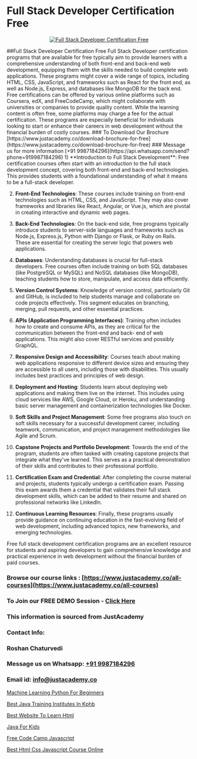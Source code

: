 # Full Stack Developer Certification Free

<p align="center">
  <a href="https://justacademy.co/program-detail/full-stack-web-development">
    <img src="https://justacademy.co/storage2/program_images/1704700371.webp" alt="Full Stack Developer Certification Free">
  </a>
</p>
##Full Stack Developer Certification Free
Full Stack Developer certification programs that are available for free typically aim to provide learners with a comprehensive understanding of both front-end and back-end web development, equipping them with the skills needed to build complete web applications. These programs might cover a wide range of topics, including HTML, CSS, JavaScript, and frameworks such as React for the front end, as well as Node.js, Express, and databases like MongoDB for the back end. Free certifications can be offered by various online platforms such as Coursera, edX, and FreeCodeCamp, which might collaborate with universities or companies to provide quality content. While the learning content is often free, some platforms may charge a fee for the actual certification. These programs are especially beneficial for individuals looking to start or enhance their careers in web development without the financial burden of costly courses.
### To Download Our Brochure [https://www.justacademy.co/download-brochure-for-free](https://www.justacademy.co/download-brochure-for-free)
### Message us for more information [+91 9987184296](https://api.whatsapp.com/send?phone=919987184296)
1) **Introduction to Full Stack Development**: Free certification courses often start with an introduction to the full stack development concept, covering both front-end and back-end technologies. This provides students with a foundational understanding of what it means to be a full-stack developer.

2) **Front-End Technologies**: These courses include training on front-end technologies such as HTML, CSS, and JavaScript. They may also cover frameworks and libraries like React, Angular, or Vue.js, which are pivotal in creating interactive and dynamic web pages.

3) **Back-End Technologies**: On the back-end side, free programs typically introduce students to server-side languages and frameworks such as Node.js, Express.js, Python with Django or Flask, or Ruby on Rails. These are essential for creating the server logic that powers web applications.

4) **Databases**: Understanding databases is crucial for full-stack developers. Free courses often include training on both SQL databases (like PostgreSQL or MySQL) and NoSQL databases (like MongoDB), teaching students how to store, manipulate, and access data efficiently.

5) **Version Control Systems**: Knowledge of version control, particularly Git and GitHub, is included to help students manage and collaborate on code projects effectively. This segment educates on branching, merging, pull requests, and other essential practices.

6) **APIs (Application Programming Interfaces)**: Training often includes how to create and consume APIs, as they are critical for the communication between the front-end and back- end of web applications. This might also cover RESTful services and possibly GraphQL.

7) **Responsive Design and Accessibility**: Courses teach about making web applications responsive to different device sizes and ensuring they are accessible to all users, including those with disabilities. This usually includes best practices and principles of web design.

8) **Deployment and Hosting**: Students learn about deploying web applications and making them live on the internet. This includes using cloud services like AWS, Google Cloud, or Heroku, and understanding basic server management and containerization technologies like Docker.

9) **Soft Skills and Project Management**: Some free programs also touch on soft skills necessary for a successful development career, including teamwork, communication, and project management methodologies like Agile and Scrum.

10) **Capstone Projects and Portfolio Development**: Towards the end of the program, students are often tasked with creating capstone projects that integrate what they've learned. This serves as a practical demonstration of their skills and contributes to their professional portfolio.

11) **Certification Exam and Credential**: After completing the course material and projects, students typically undergo a certification exam. Passing this exam awards them a credential that validates their full stack development skills, which can be added to their resume and shared on professional networks like LinkedIn.

12) **Continuous Learning Resources**: Finally, these programs usually provide guidance on continuing education in the fast-evolving field of web development, including advanced topics, new frameworks, and emerging technologies.

Free full stack development certification programs are an excellent resource for students and aspiring developers to gain comprehensive knowledge and practical experience in web development without the financial burden of paid courses.

### Browse our course links : [https://www.justacademy.co/all-courses](https://www.justacademy.co/all-courses) 
### To Join our FREE DEMO Session - [Click Here](https://www.justacademy.co/register-for-course-demo)


### This information is sourced from JustAcademy
### Contact Info:
### Roshan Chaturvedi
### Message us on Whatsapp: [+91 9987184296](https://api.whatsapp.com/send?phone=919987184296)
### Email id: [info@justacademy.co](mailto:info@justacademy.co)
                
[Machine Learning Python For Beginners](https://www.linkedin.com/pulse/machine-learning-python-beginners-justacademy-bradford-ysy7e?trackingId=h59lW44zFfuW1HudFu3rag%3D%3D&lipi=urn%3Ali%3Apage%3Ad_flagship3_company_admin%3BU6qvup%2BkTG%2BWwu84oCWCCA%3D%3D)

[Best Java Training Institutes In Kphb](https://www.linkedin.com/pulse/best-java-training-institutes-kphb-justacademy-belfast-xwzke?trackingId=WeoD2Opu7XFEw48HhwBDog%3D%3D&lipi=urn%3Ali%3Apage%3Ad_flagship3_company_admin%3BZ5ESut9VQxyQx%2BjF%2F1FLaA%3D%3D)

[Best Website To Learn Html](https://medium.com/@prempja40/best-website-to-learn-html-0afd5bc35f00)

[Java For Kids](https://medium.com/@kumarishimmi99/java-for-kids-0a553b4bcdc3)

[Free Code Camp Javascript](https://justacademyin.github.io/justacademy/free-code-camp-javascript)

[Best Html Css Javascript Course Online](https://justacademyin.github.io/justacademy/best-html-css-javascript-course-online)

